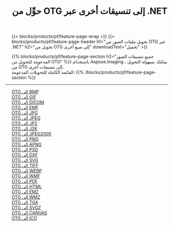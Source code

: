 ﻿---
title: حوِّل من OTG إلى تنسيقات أخرى عبر .NET 
weight: 3920
url: /ar/net/conversion/from/otg 
lang: ar
langdirlevel: 2
locales: zh-hans,ja,it,ru,de,es,fr,nl,id,lt,pl,pt,vi,tr,ko,zh-hant,ar,hi,th,sv,cs,uk,he
description: باستخدام Aspose.Imaging ، يمكنك بسهولة التحويل من OTG إلى تنسيقات أخرى
---

{{< blocks/products/pf/feature-page-wrap >}}
{{< blocks/products/pf/feature-page-header h1="تحويل ملفات الصور من OTG عبر .NET" h2="تحويل من OTG إلى صيغ أخرى" downloadText="تحميل" >}}


{{% blocks/products/pf/feature-page-section  h2="جميع تنسيقات الصور المدعومة للتحويل من OTG" %}}
باستخدام Aspose.Imaging ، يمكنك بسهولة التحويل من OTG إلى تنسيقات أخرى.
<br/>
القائمة الكاملة للتحويلات المدعومة:
{{% /blocks/products/pf/feature-page-section %}}
<div class="container-fluid productfamilypage bg-gray">
    <div class="convertypes bg-gray agp-content section">
        <div class="container">
		<hr style="margin-left:-20px;"/>
		<div class="row other-converters">
		    <div class='col-md-2 other-converter remove-lp remove-rp'><a href="/imaging/ar/net/conversion/otg-to-bmp" >OTG إلى BMP</a></div><div class='col-md-2 other-converter remove-lp remove-rp'><a href="/imaging/ar/net/conversion/otg-to-gif" >OTG إلى GIF</a></div><div class='col-md-2 other-converter remove-lp remove-rp'><a href="/imaging/ar/net/conversion/otg-to-dicom" >OTG إلى DICOM</a></div><div class='col-md-2 other-converter remove-lp remove-rp'><a href="/imaging/ar/net/conversion/otg-to-emf" >OTG إلى EMF</a></div><div class='col-md-2 other-converter remove-lp remove-rp'><a href="/imaging/ar/net/conversion/otg-to-jpg" >OTG إلى JPG</a></div><div class='col-md-2 other-converter remove-lp remove-rp'><a href="/imaging/ar/net/conversion/otg-to-jpeg" >OTG إلى JPEG</a></div><div class='col-md-2 other-converter remove-lp remove-rp'><a href="/imaging/ar/net/conversion/otg-to-jp2" >OTG إلى JP2</a></div><div class='col-md-2 other-converter remove-lp remove-rp'><a href="/imaging/ar/net/conversion/otg-to-j2k" >OTG إلى J2K</a></div><div class='col-md-2 other-converter remove-lp remove-rp'><a href="/imaging/ar/net/conversion/otg-to-jpeg2000" >OTG إلى JPEG2000</a></div><div class='col-md-2 other-converter remove-lp remove-rp'><a href="/imaging/ar/net/conversion/otg-to-png" >OTG إلى PNG</a></div><div class='col-md-2 other-converter remove-lp remove-rp'><a href="/imaging/ar/net/conversion/otg-to-apng" >OTG إلى APNG</a></div><div class='col-md-2 other-converter remove-lp remove-rp'><a href="/imaging/ar/net/conversion/otg-to-psd" >OTG إلى PSD</a></div><div class='col-md-2 other-converter remove-lp remove-rp'><a href="/imaging/ar/net/conversion/otg-to-dxf" >OTG إلى DXF</a></div><div class='col-md-2 other-converter remove-lp remove-rp'><a href="/imaging/ar/net/conversion/otg-to-svg" >OTG إلى SVG</a></div><div class='col-md-2 other-converter remove-lp remove-rp'><a href="/imaging/ar/net/conversion/otg-to-tiff" >OTG إلى TIFF</a></div><div class='col-md-2 other-converter remove-lp remove-rp'><a href="/imaging/ar/net/conversion/otg-to-webp" >OTG إلى WEBP</a></div><div class='col-md-2 other-converter remove-lp remove-rp'><a href="/imaging/ar/net/conversion/otg-to-wmf" >OTG إلى WMF</a></div><div class='col-md-2 other-converter remove-lp remove-rp'><a href="/imaging/ar/net/conversion/otg-to-pdf" >OTG إلى PDF</a></div><div class='col-md-2 other-converter remove-lp remove-rp'><a href="/imaging/ar/net/conversion/otg-to-html" >OTG إلى HTML</a></div><div class='col-md-2 other-converter remove-lp remove-rp'><a href="/imaging/ar/net/conversion/otg-to-emz" >OTG إلى EMZ</a></div><div class='col-md-2 other-converter remove-lp remove-rp'><a href="/imaging/ar/net/conversion/otg-to-wmz" >OTG إلى WMZ</a></div><div class='col-md-2 other-converter remove-lp remove-rp'><a href="/imaging/ar/net/conversion/otg-to-tga" >OTG إلى TGA</a></div><div class='col-md-2 other-converter remove-lp remove-rp'><a href="/imaging/ar/net/conversion/otg-to-svgz" >OTG إلى SVGZ</a></div><div class='col-md-2 other-converter remove-lp remove-rp'><a href="/imaging/ar/net/conversion/otg-to-canvas" >OTG إلى CANVAS</a></div><div class='col-md-2 other-converter remove-lp remove-rp'><a href="/imaging/ar/net/conversion/otg-to-ico" >OTG إلى ICO</a></div>
                </div>
        </div>
    </div>
</div>
<br/>

